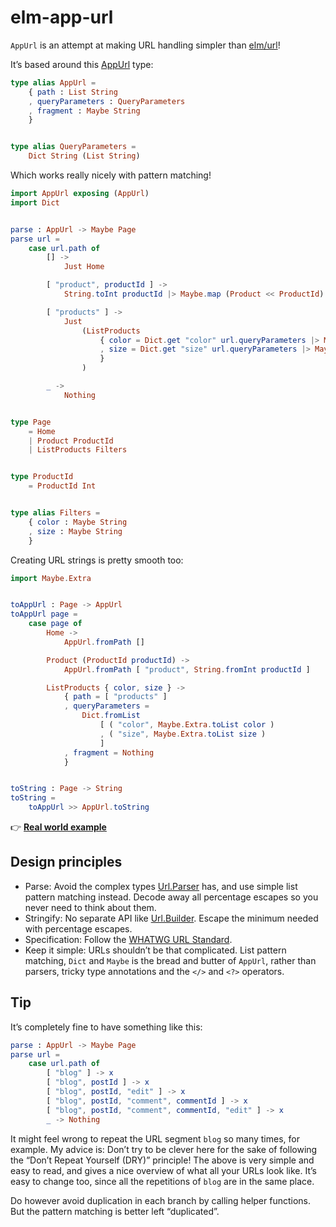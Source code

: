 # elm-app-url

`AppUrl` is an attempt at making URL handling simpler than [elm/url]!

It’s based around this [AppUrl] type:

```elm
type alias AppUrl =
    { path : List String
    , queryParameters : QueryParameters
    , fragment : Maybe String
    }


type alias QueryParameters =
    Dict String (List String)
```

Which works really nicely with pattern matching!

```elm
import AppUrl exposing (AppUrl)
import Dict


parse : AppUrl -> Maybe Page
parse url =
    case url.path of
        [] ->
            Just Home

        [ "product", productId ] ->
            String.toInt productId |> Maybe.map (Product << ProductId)

        [ "products" ] ->
            Just
                (ListProducts
                    { color = Dict.get "color" url.queryParameters |> Maybe.andThen List.head
                    , size = Dict.get "size" url.queryParameters |> Maybe.andThen List.head
                    }
                )

        _ ->
            Nothing


type Page
    = Home
    | Product ProductId
    | ListProducts Filters


type ProductId
    = ProductId Int


type alias Filters =
    { color : Maybe String
    , size : Maybe String
    }
```

Creating URL strings is pretty smooth too:

```elm
import Maybe.Extra


toAppUrl : Page -> AppUrl
toAppUrl page =
    case page of
        Home ->
            AppUrl.fromPath []

        Product (ProductId productId) ->
            AppUrl.fromPath [ "product", String.fromInt productId ]

        ListProducts { color, size } ->
            { path = [ "products" ]
            , queryParameters =
                Dict.fromList
                    [ ( "color", Maybe.Extra.toList color )
                    , ( "size", Maybe.Extra.toList size )
                    ]
            , fragment = Nothing
            }


toString : Page -> String
toString =
    toAppUrl >> AppUrl.toString
```

👉 **[Real world example]**

## Design principles

- Parse: Avoid the complex types [Url.Parser] has, and use simple list pattern matching instead. Decode away all percentage escapes so you never need to think about them.
- Stringify: No separate API like [Url.Builder]. Escape the minimum needed with percentage escapes.
- Specification: Follow the [WHATWG URL Standard].
- Keep it simple: URLs shouldn’t be that complicated. List pattern matching, `Dict` and `Maybe` is the bread and butter of `AppUrl`, rather than parsers, tricky type annotations and the `</>` and `<?>` operators.

## Tip

It’s completely fine to have something like this:

```elm
parse : AppUrl -> Maybe Page
parse url =
    case url.path of
        [ "blog" ] -> x
        [ "blog", postId ] -> x
        [ "blog", postId, "edit" ] -> x
        [ "blog", postId, "comment", commentId ] -> x
        [ "blog", postId, "comment", commentId, "edit" ] -> x
        _ -> Nothing
```

It might feel wrong to repeat the URL segment `blog` so many times, for example. My advice is: Don’t try to be clever here for the sake of following the “Don’t Repeat Yourself (DRY)” principle! The above is very simple and easy to read, and gives a nice overview of what all your URLs look like. It’s easy to change too, since all the repetitions of `blog` are in the same place.

Do however avoid duplication in each branch by calling helper functions. But the pattern matching is better left “duplicated”.

[appurl]: https://package.elm-lang.org/packages/lydell/elm-app-url/1.0.0/AppUrl#AppUrl
[elm/url]: https://package.elm-lang.org/packages/elm/url/latest
[real world example]: https://github.com/lydell/elm-app-url/blob/main/docs/real-world-example.md
[url.builder]: https://package.elm-lang.org/packages/elm/url/latest/Url-Builder
[url.parser]: https://package.elm-lang.org/packages/elm/url/latest/Url-Parser
[whatwg url standard]: https://url.spec.whatwg.org/#urlencoded-parsing

